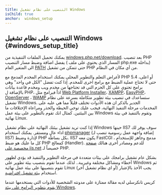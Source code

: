 ```yaml
---
title: التنصيب على نظام تشغيل Windows
isChild: true
anchor:  windows_setup
---
```


## التنصيب على نظام تشغيل Windows {#windows_setup_title}

يمكنك تحميل الملفات التنفيذية من [windows.php.net/download][php-downloads].
بعد تنصيب PHP يفضل اضافة وضبط مسار التنصيب ( المسار الذي يحتوي على ملف php.exe بداخله) الى المتغير العام [PATH][windows-path] حتى تتمكن من تشغيل PHP من أي مكان في النظام.

لأغراض التعلم والتطوير المحلي يمكنك استخدام المخدم المدمج مع PHP 5.4 أو اعلى، حتى لا تحتاج عملية الضبط مع برامج اخرى للمخدم.
إذا كنت تفضل "الكل في واحد" وهي برامج تحتوي على كل الحزم التي قد تحتاجها من مخدم ويب ومخدم قاعدة بيانات بالإضافة ل PHP، اذاً
فبرامج مثل [Web Platform Installer][wpi]، [XAMPP][xampp]، [EasyPHP][easyphp]، [OpenServer][openserver] ، [WAMP][wamp]
ستساعدك في تنصيب بيئة تطوير متكاملة بسرعة على نظام تشغيل Windows. الجدير بالذكر ان هذه الأدوات تختلف قليلاً مما هي عليه على المخدمات
مرحلة التنفيذ النهائية، فيجب عليك توخي الحيطة والحذر ومراعاة الإختلافات ما بين البيئتين. كمثال انك تقوم بالتطوير على بيئة عمل Windows وتقوم بالتنفيذ في بيئة نهائية Linux.

إذا كنت تريد تشغيل بيئتك النهائية على نظام تشغيل Windows حينها IIS7 سوف يوفر لك اداء عالٍ ومستقر.
يمكنك استخدام [phpmanager][phpmanager] (إضافة واجهة عمل رسومية تنصب لـ IIS7) لإدارة وضبط PHP بكل بساطة.
IIS7 يكون معه FastCGI مدمج وجاهز للإستخدام ، كل ما عليك هو ضبط PHP كمعالج (Handler).
للدعم ومصادر أخرى هنالك [صفحة مخصصة على iis.net][php-iis] خصيصاً لـ PHP.

بشكل عام تشغيل برامجك على بيئات متعددة في مرحلة التطوير والتنفيذ قد يؤدي لظهور أخطاء ومشاكل مختلفة وغيريبة..
لذلك عندما تقوم بتنصيب بيئة تطوير على Windows ثم تقوم بتنصيبها على بيئة عمل نهائية Linux (أو اي نظام تشغيل آخر) يجب الأخذ بالإعتبار استخدام [بيئة تشغيل افتراضية](/#virtualization_title).

كريس تانكرسلي لديه مقالة ممتازة على مدونته الشخصية للأدوات التي يستخدمها عندما [يقوم بتطوير البرامج على بيئة Windows][windows-tools].

[easyphp]: http://www.easyphp.org/
[phpmanager]: http://phpmanager.codeplex.com/
[openserver]: http://open-server.ru/
[wamp]: http://www.wampserver.com/en/
[php-downloads]: http://windows.php.net/download/
[php-iis]: http://php.iis.net/
[windows-path]: http://www.windows-commandline.com/set-path-command-line/
[windows-tools]: http://ctankersley.com/2015/07/01/developing-on-windows/
[wpi]: http://www.microsoft.com/web/downloads/platform.aspx
[xampp]: http://www.apachefriends.org/en/xampp.html
